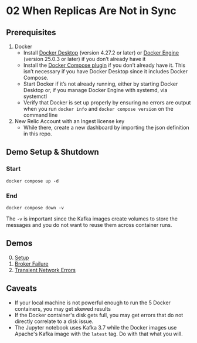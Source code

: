 # 02 When Replicas Are Not in Sync

## Prerequisites
1. Docker
    -  Install [Docker Desktop](https://docs.docker.com/desktop/) (version 4.27.2 or later) or [Docker Engine](https://docs.docker.com/engine/install/) (version 25.0.3 or later) if you don’t already have it
    - Install the [Docker Compose plugin](https://docs.docker.com/compose/install/) if you don’t already have it. This isn’t necessary if you have Docker Desktop since it includes Docker Compose.
    - Start Docker if it’s not already running, either by starting Docker Desktop or, if you manage Docker Engine with systemd, via systemctl
    - Verify that Docker is set up properly by ensuring no errors are output when you run ```docker info``` and ```docker compose version``` on the command line
2. New Relic Account with an Ingest license key
    - While there, create a new dashboard by importing the json definition in this repo.

## Demo Setup & Shutdown
### Start
```
docker compose up -d
```
### End
```
docker compose down -v
```


The ```-v``` is important since the Kafka images create volumes to store the messages and you do not want to reuse them across container runs.

## Demos
00. [Setup](http://localhost:8888/lab/tree/work/00%20Setup.ipynb)
90. [Broker Failure](http://localhost:8888/lab/tree/work/01%20Broker%20Failure.ipynb)
00. [Transient Network Errors](http://localhost:8888/lab/tree/work/02%20Transient%20Network%20Errors.ipynb)


## Caveats
- If your local machine is not powerful enough to run the 5 Docker containers, you may get skewed results
- If the Docker container's disk gets full, you may get errors that do not directly correlate to a disk issue.
- The Jupyter notebook uses Kafka 3.7 while the Docker images use Apache's Kafka image with the ```latest``` tag. Do with that what you will.